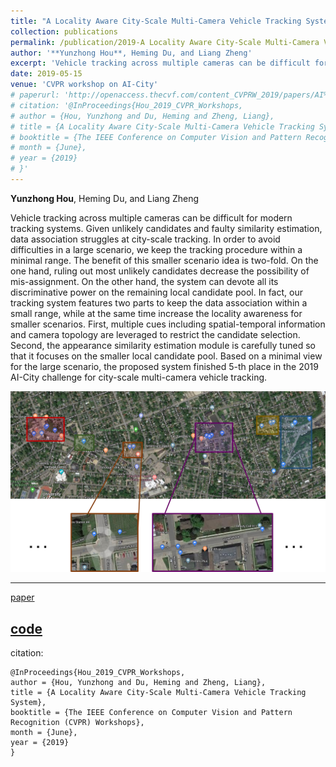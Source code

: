 ```yaml
---
title: "A Locality Aware City-Scale Multi-Camera Vehicle Tracking System"
collection: publications
permalink: /publication/2019-A Locality Aware City-Scale Multi-Camera Vehicle Tracking System
author: '**Yunzhong Hou**, Heming Du, and Liang Zheng'
excerpt: 'Vehicle tracking across multiple cameras can be difficult for modern tracking systems. In order to avoid difficulties in a large scenario, we keep the tracking procedure within a minimal range. '
date: 2019-05-15
venue: 'CVPR workshop on AI-City'
# paperurl: 'http://openaccess.thecvf.com/content_CVPRW_2019/papers/AI%20City/Hou_A_Locality_Aware_City-Scale_Multi-Camera_Vehicle_Tracking_System_CVPRW_2019_paper.pdf'
# citation: '@InProceedings{Hou_2019_CVPR_Workshops,
# author = {Hou, Yunzhong and Du, Heming and Zheng, Liang},
# title = {A Locality Aware City-Scale Multi-Camera Vehicle Tracking System},
# booktitle = {The IEEE Conference on Computer Vision and Pattern Recognition (CVPR) Workshops},
# month = {June},
# year = {2019}
# }'
---
```

**Yunzhong Hou**, Heming Du, and Liang Zheng

Vehicle tracking across multiple cameras can be difficult for modern tracking systems. Given unlikely candidates and faulty similarity estimation, data association struggles at city-scale tracking. In order to avoid difficulties in a large scenario, we keep the tracking procedure within a minimal range. The benefit of this smaller scenario idea is two-fold. On the one hand, ruling out most unlikely candidates decrease the possibility of mis-assignment. On the other hand, the system can devote all its discriminative power on the remaining local candidate pool. In fact, our tracking system features two parts to keep the data association within a small range, while at the same time increase the locality awareness for smaller scenarios. First, multiple cues including spatial-temporal information and camera topology are leveraged to restrict the candidate selection. Second, the appearance similarity estimation module is carefully tuned so that it focuses on the smaller local candidate pool. Based on a minimal view for the large scenario, the proposed system finished 5-th place in the 2019 AI-City challenge for city-scale multi-camera vehicle tracking.

![alt text](/images/tracking_workshop.png "Multi-camera topology & sub-scenario division")

---
[paper](http://openaccess.thecvf.com/content_CVPRW_2019/papers/AI%20City/Hou_A_Locality_Aware_City-Scale_Multi-Camera_Vehicle_Tracking_System_CVPRW_2019_paper.pdf)


[code](https://github.com/hou-yz/DeepCC-local)
---
citation:
```
@InProceedings{Hou_2019_CVPR_Workshops,
author = {Hou, Yunzhong and Du, Heming and Zheng, Liang},
title = {A Locality Aware City-Scale Multi-Camera Vehicle Tracking System},
booktitle = {The IEEE Conference on Computer Vision and Pattern Recognition (CVPR) Workshops},
month = {June},
year = {2019}
}
```
